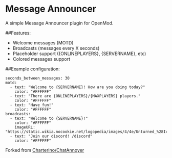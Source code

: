 # Message Announcer
A simple Message Announcer plugin for OpenMod.

##Features:
  - Welcome messages (MOTD)
  - Broadcasts (messages every X seconds)
  - Placeholder support ({ONLINEPLAYERS}, {SERVERNAME}, etc)
  - Colored messages support

##Example configuration:
```
seconds_between_messages: 30
motd:
  - text: "Welcome to {SERVERNAME}! How are you doing today?"
    color: "#FFFFFF"
  - text: "There are {ONLINEPLAYERS}/{MAXPLAYERS} players."
    color: "#FFFFFF"
  - text: "Have fun!"
    color: "#FFFFFF"
broadcasts:
  - text: "Welcome to {SERVERNAME}!"
    color: "#FFFFFF"
    imageURL: "https://static.wikia.nocookie.net/logopedia/images/4/4e/Unturned_%28Icon%29.jpg"
  - text: "Join our discord! /discord"
    color: "#FFFFFF"
```

Forked from [Charterino/ChatAnnoyer](https://github.com/Charterino/ChatAnnoyer)
